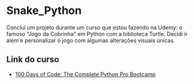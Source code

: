 # Snake_Python

Concluí um projeto durante um curso que estou fazendo na Udemy: o famoso "Jogo da Cobrinha" em Python com a biblioteca Turtle. Decidi ir além e personalizar o jogo com algumas alterações visuais únicas.

## Link do curso
- [100 Days of Code: The Complete Python Pro Bootcamp](https://www.udemy.com/course/100-days-of-code)

